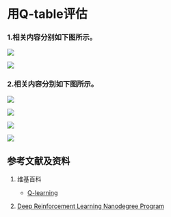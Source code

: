# 用Q-table评估

### 1.相关内容分别如下图所示。

![](/images/强化学习/基本概念/蒙特卡洛控制算法/用Q-table评估/episode1-2.jpg)

![](/images/强化学习/基本概念/蒙特卡洛控制算法/用Q-table评估/Q-table最大return值的计算方法.png)

### 2.相关内容分别如下图所示。

![](/images/强化学习/基本概念/蒙特卡洛控制算法/用Q-table评估/episode1-5.jpg)

![](/images/强化学习/基本概念/蒙特卡洛控制算法/用Q-table评估/Q-table最大return值汇总.png)

![](/images/强化学习/基本概念/蒙特卡洛控制算法/用Q-table评估/Q-table01.jpg)

![](/images/强化学习/基本概念/蒙特卡洛控制算法/用Q-table评估/Q-table02.jpg)

## 参考文献及资料

1. 维基百科
	- [Q-learning](https://en.wikipedia.org/wiki/Q-learning) 

2. [Deep Reinforcement Learning Nanodegree Program](https://www.udacity.com/course/deep-reinforcement-learning-nanodegree--nd893)